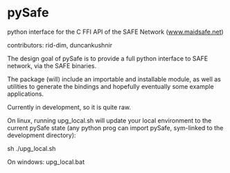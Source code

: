 # pySafe

python interface for the C FFI API of the SAFE Network (www.maidsafe.net)

contributors:  rid-dim, duncankushnir

The design goal of pySafe is to provide a full python interface to SAFE network, via the SAFE binaries.

The package (will) include an importable and installable module, as well as utilities to generate the bindings and
hopefully eventually some example applications.

Currently in development, so it is quite raw.

On linux, running upg_local.sh will update your local environment to the current pySafe state (any python prog can
import pySafe, sym-linked to the development directory):

sh ./upg_local.sh

On windows:
upg_local.bat
